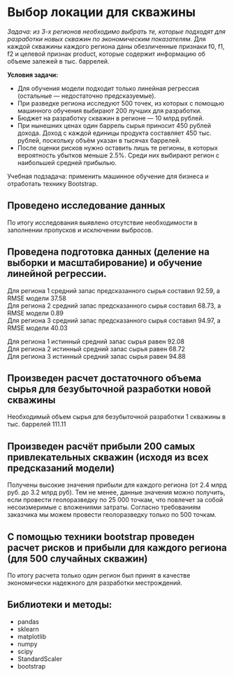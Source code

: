 # Выбор локации для скважины

*Задача: из 3-х регионов необходимо выбрать те, которые подходят для разработки новых скважин по экономическим показателям.*
Для каждой скважины каждого региона даны обезличенные признаки f0, f1, f2 и целевой признак product, которые содержит информацию об объеме залежей в тыс. баррелей.

**Условия задачи:**
* Для обучения модели подходит только линейная регрессия (остальные — недостаточно предсказуемые).
* При разведке региона исследуют 500 точек, из которых с помощью машинного обучения выбирают 200 лучших для разработки.
* Бюджет на разработку скважин в регионе — 10 млрд рублей.
* При нынешних ценах один баррель сырья приносит 450 рублей дохода. Доход с каждой единицы продукта составляет 450 тыс. рублей, поскольку объём указан в тысячах баррелей.
* После оценки рисков нужно оставить лишь те регионы, в которых вероятность убытков меньше 2.5%. Среди них выбирают регион с наибольшей средней прибылью.

Учебная подзадача: применить машинное обучение для бизнеса и отработать технику Bootstrap.

## Проведено исследование данных
По итогу исследования выявлено отсутствие необходимости в заполнении пропусков и исключении выбросов.

## Проведена подготовка данных (деление на выборки и масштабирование) и обучение линейной регрессии.
Для региона 1 средний запас предсказанного сырья составил 92.59, а RMSE модели 37.58<br>
Для региона 2 средний запас предсказанного сырья составил 68.73, а RMSE модели 0.89<br>
Для региона 3 средний запас предсказанного сырья составил 94.97, а RMSE модели 40.03<br>

Для региона 1 истинный средний запас сырья равен 92.08<br>
Для региона 2 истинный средний запас сырья равен 68.72<br>
Для региона 3 истинный средний запас сырья равен 94.88<br>

## Произведен расчет достаточного объема сырья для безубыточной разработки новой скважины
Необходимый объем сырья для безубыточной разработки 1 скважины в тыс. баррелей 111.11

## Произведен расчёт прибыли 200 самых привлекательных скважин (исходя из всех предсказаний модели)
Получены высокие значения прибыли для каждого региона (от 2.4 млрд руб. до 3.2 млрд руб). 
Тем не менее, данные значения можно получить, если провести геолоразведку по 25 000 точкам, что повлечет за собой несоизмеримые с вложениями затраты. 
Согласно требованиям заказчика мы можем провести геолоразведку только по 500 точкам.

##  С помощью техники bootstrap проведен расчет рисков и прибыли для каждого региона (для 500 случайных скважин)
По итогу расчета только один регион был принят в качестве экономически надежного для разработки местрождений.

## Библиотеки и методы:
* pandas
* sklearn
* matplotlib
* numpy
* scipy
* StandardScaler
* bootstrap
